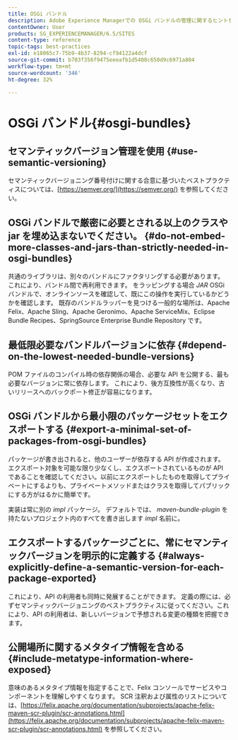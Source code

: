 ```yaml
---
title: OSGi バンドル
description: Adobe Experience Managerでの OSGi バンドルの管理に関するヒントを説明します。
contentOwner: User
products: SG_EXPERIENCEMANAGER/6.5/SITES
content-type: reference
topic-tags: best-practices
exl-id: e18065c7-75b9-4b37-8294-cf94122a4dcf
source-git-commit: b703f356f9475eeeafb1d5408c650d9c6971a804
workflow-type: tm+mt
source-wordcount: '346'
ht-degree: 32%

---
```


# OSGi バンドル{#osgi-bundles}

## セマンティックバージョン管理を使用 {#use-semantic-versioning}

セマンティックバージョニング番号付けに関する合意に基づいたベストプラクティスについては、[https://semver.org/](https://semver.org/) を参照してください。

## OSGi バンドルで厳密に必要とされる以上のクラスや jar を埋め込まないでください。 {#do-not-embed-more-classes-and-jars-than-strictly-needed-in-osgi-bundles}

共通のライブラリは、別々のバンドルにファクタリングする必要があります。 これにより、バンドル間で再利用できます。 をラッピングする場合 *JAR* OSGi バンドルで、オンラインソースを確認して、既にこの操作を実行しているかどうかを確認します。 既存のバンドルラッパーを見つける一般的な場所は、Apache Felix、Apache Sling、Apache Geronimo、Apache ServiceMix、Eclipse Bundle Recipes、SpringSource Enterprise Bundle Repository です。

## 最低限必要なバンドルバージョンに依存 {#depend-on-the-lowest-needed-bundle-versions}

POM ファイルのコンパイル時の依存関係の場合、必要な API を公開する、最も必要なバージョンに常に依存します。 これにより、後方互換性が高くなり、古いリリースへのバックポート修正が容易になります。

## OSGi バンドルから最小限のパッケージセットをエクスポートする {#export-a-minimal-set-of-packages-from-osgi-bundles}

パッケージが書き出されると、他のユーザーが依存する API が作成されます。 エクスポート対象を可能な限り少なくし、エクスポートされているものが API であることを確認してください。以前にエクスポートしたものを取得してプライベートにするよりも、プライベートメソッドまたはクラスを取得してパブリックにする方がはるかに簡単です。

実装は常に別の *impl* パッケージ。 デフォルトでは、 *maven-bundle-plugin* を持たないプロジェクト内のすべてを書き出します *impl* 名前に。

## エクスポートするパッケージごとに、常にセマンティックバージョンを明示的に定義する {#always-explicitly-define-a-semantic-version-for-each-package-exported}

これにより、API の利用者も同時に発展することができます。 定義の際には、必ずセマンティックバージョニングのベストプラクティスに従ってください。これにより、API の利用者は、新しいバージョンで予想される変更の種類を把握できます。

## 公開場所に関するメタタイプ情報を含める {#include-metatype-information-where-exposed}

意味のあるメタタイプ情報を指定することで、Felix コンソールでサービスやコンポーネントを理解しやすくなります。 SCR 注釈および属性のリストについては、[https://felix.apache.org/documentation/subprojects/apache-felix-maven-scr-plugin/scr-annotations.html](https://felix.apache.org/documentation/subprojects/apache-felix-maven-scr-plugin/scr-annotations.html) を参照してください。
